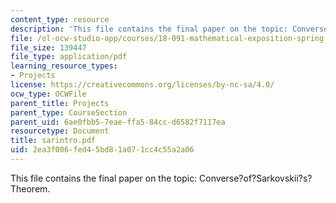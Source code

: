 ```yaml
---
content_type: resource
description: 'This file contains the final paper on the topic: Converse?of?Sarkovskii?s?Theorem.'
file: /ol-ocw-studio-app/courses/18-091-mathematical-exposition-spring-2005/2ea3f006fed45bd81a071cc4c55a2a06_sarintro.pdf
file_size: 139447
file_type: application/pdf
learning_resource_types:
- Projects
license: https://creativecommons.org/licenses/by-nc-sa/4.0/
ocw_type: OCWFile
parent_title: Projects
parent_type: CourseSection
parent_uid: 6ae0fbb5-7eae-ffa5-84cc-d6582f7117ea
resourcetype: Document
title: sarintro.pdf
uid: 2ea3f006-fed4-5bd8-1a07-1cc4c55a2a06
---
```

This file contains the final paper on the topic: Converse?of?Sarkovskii?s?Theorem.